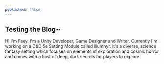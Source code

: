```yaml
---
published: false
---
```

## Testing the Blog~

Hi I'm Faey. 
I'm a Unity Developer, Game Designer and Writer. Currently I'm working on a D&D 5e Setting Module called Illumhyr. It's a diverse, science fantasy setting which focuses on elements of exploration and cosmic horror and comes with a host of deep, dark secrets for players to explore. 

